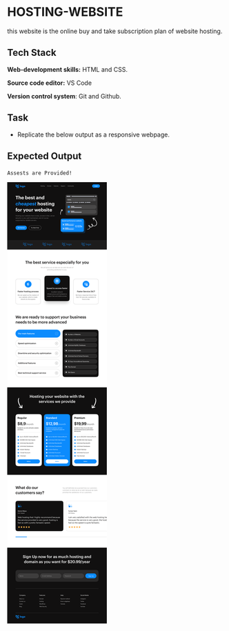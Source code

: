 # HOSTING-WEBSITE

this website is the online buy and take subscription plan of website hosting.

## Tech Stack

**Web-development skills:** HTML and CSS.

**Source code editor:** VS Code

**Version control system**: Git and Github.



## Task
- Replicate the below output as a responsive webpage.

## Expected Output

`Assests are Provided!`

<img src="Hosting Landing Page.png">
